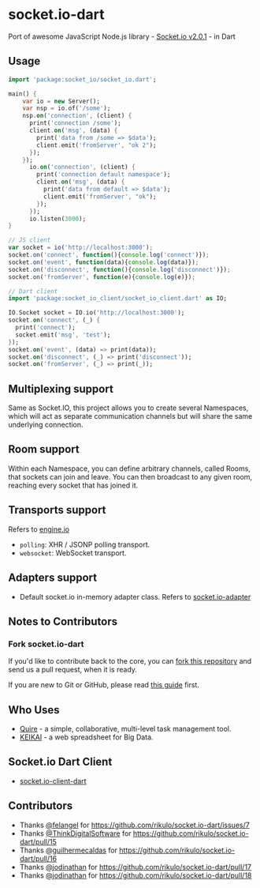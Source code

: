 # socket.io-dart

Port of awesome JavaScript Node.js library - [Socket.io v2.0.1](https://github.com/socketio/socket.io) - in Dart

## Usage

```dart
import 'package:socket_io/socket_io.dart';

main() {
    var io = new Server();
    var nsp = io.of('/some');
    nsp.on('connection', (client) {
      print('connection /some');
      client.on('msg', (data) {
        print('data from /some => $data');
        client.emit('fromServer', "ok 2");
      });
    });
      io.on('connection', (client) {
        print('connection default namespace');
        client.on('msg', (data) {
          print('data from default => $data');
          client.emit('fromServer', "ok");
        });
      });
      io.listen(3000);
}
```

```js
// JS client
var socket = io('http://localhost:3000');
socket.on('connect', function(){console.log('connect')});
socket.on('event', function(data){console.log(data)});
socket.on('disconnect', function(){console.log('disconnect')});
socket.on('fromServer', function(e){console.log(e)});
```

```dart
// Dart client
import 'package:socket_io_client/socket_io_client.dart' as IO;

IO.Socket socket = IO.io('http://localhost:3000');
socket.on('connect', (_) {
  print('connect');
  socket.emit('msg', 'test');
});
socket.on('event', (data) => print(data));
socket.on('disconnect', (_) => print('disconnect'));
socket.on('fromServer', (_) => print(_));
```

## Multiplexing support

Same as Socket.IO, this project allows you to create several Namespaces, which will act as separate communication channels but will share the same underlying connection.

## Room support

Within each Namespace, you can define arbitrary channels, called Rooms, that sockets can join and leave. You can then broadcast to any given room, reaching every socket that has joined it.

## Transports support
 Refers to [engine.io](https://github.com/socketio/engine.io)

- `polling`: XHR / JSONP polling transport.
- `websocket`: WebSocket transport.

## Adapters support

*  Default socket.io in-memory adapter class. Refers to [socket.io-adapter](https://github.com/socketio/socket.io-adapter)

## Notes to Contributors

### Fork socket.io-dart

If you'd like to contribute back to the core, you can [fork this repository](https://help.github.com/articles/fork-a-repo) and send us a pull request, when it is ready.

If you are new to Git or GitHub, please read [this guide](https://help.github.com/) first.

## Who Uses

* [Quire](https://quire.io) - a simple, collaborative, multi-level task management tool.
* [KEIKAI](https://keikai.io/) - a web spreadsheet for Big Data.

## Socket.io Dart Client

* [socket.io-client-dart](https://github.com/rikulo/socket.io-client-dart)

## Contributors
* Thanks [@felangel](https://github.com/felangel) for https://github.com/rikulo/socket.io-dart/issues/7
* Thanks [@ThinkDigitalSoftware](https://github.com/ThinkDigitalSoftware) for https://github.com/rikulo/socket.io-dart/pull/15
* Thanks [@guilhermecaldas](https://github.com/guilhermecaldas) for https://github.com/rikulo/socket.io-dart/pull/16
* Thanks [@jodinathan](https://github.com/jodinathan) for https://github.com/rikulo/socket.io-dart/pull/17
* Thanks [@jodinathan](https://github.com/jodinathan) for https://github.com/rikulo/socket.io-dart/pull/18